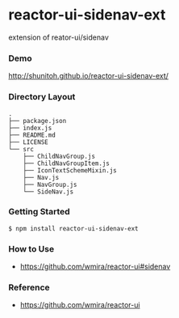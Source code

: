 # reactor-ui-sidenav-ext

extension of reator-ui/sidenav

### Demo
http://shunitoh.github.io/reactor-ui-sidenav-ext/


### Directory Layout
```
.
├── package.json
├── index.js
├── README.md
├── LICENSE
└── src
    ├── ChildNavGroup.js
    ├── ChildNavGroupItem.js
    ├── IconTextSchemeMixin.js
    ├── Nav.js
    ├── NavGroup.js
    └── SideNav.js
```

### Getting Started

``` shell
$ npm install reactor-ui-sidenav-ext
```

### How to Use

- https://github.com/wmira/reactor-ui#sidenav

### Reference
- https://github.com/wmira/reactor-ui
